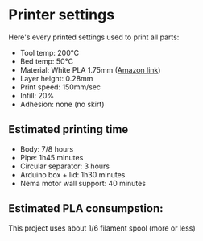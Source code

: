 # Printer settings
Here's every printed settings used to print all parts:

- Tool temp: 200°C
- Bed temp: 50°C
- Material: White PLA 1.75mm ([Amazon link](https://www.amazon.fr/Filament-1-75mm-Blanc-GEEETECH-Imprimante/dp/B07MMZCL38/ref=asc_df_B07MMZCL38/?tag=&linkCode=df0&hvadid=313636586112&hvpos=&hvnetw=g&hvrand=9575598929432906120&hvpone=&hvptwo=&hvqmt=&hvdev=c&hvdvcmdl=&hvlocint=&hvlocphy=9056525&hvtargid=pla-681786703860&ref=&adgrpid=61837365829&th=1))
- Layer height: 0.28mm
- Print speed: 150mm/sec
- Infill: 20%
- Adhesion: none (no skirt)

## Estimated printing time

- Body: 7/8 hours
- Pipe: 1h45 minutes
- Circular separator: 3 hours
- Arduino box + lid: 1h30 minutes
- Nema motor wall support: 40 minutes

## Estimated PLA consumpstion: 

This project uses about 1/6 filament spool (more or less)
